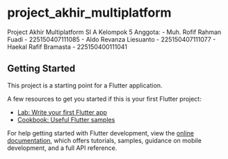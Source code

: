 # project_akhir_multiplatform

Project Akhir Multiplatform SI A Kelompok 5
Anggota:
    - Muh. Rofif Rahman Fuadi - 225150407111085
    - Aldo Revanza Liesuanto - 225150407111077
    - Haekal Rafif Bramasta - 225150400111041

## Getting Started

This project is a starting point for a Flutter application.

A few resources to get you started if this is your first Flutter project:

- [Lab: Write your first Flutter app](https://docs.flutter.dev/get-started/codelab)
- [Cookbook: Useful Flutter samples](https://docs.flutter.dev/cookbook)

For help getting started with Flutter development, view the
[online documentation](https://docs.flutter.dev/), which offers tutorials,
samples, guidance on mobile development, and a full API reference.
